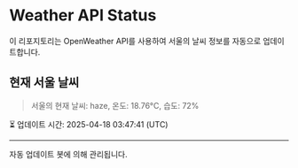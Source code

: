 
# Weather API Status

이 리포지토리는 OpenWeather API를 사용하여 서울의 날씨 정보를 자동으로 업데이트합니다.

## 현재 서울 날씨
> 서울의 현재 날씨: haze, 온도: 18.76°C, 습도: 72%

⏳ 업데이트 시간: 2025-04-18 03:47:41 (UTC)

---
자동 업데이트 봇에 의해 관리됩니다.
